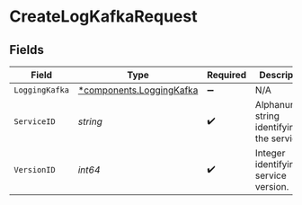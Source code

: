 # CreateLogKafkaRequest


## Fields

| Field                                                               | Type                                                                | Required                                                            | Description                                                         | Example                                                             |
| ------------------------------------------------------------------- | ------------------------------------------------------------------- | ------------------------------------------------------------------- | ------------------------------------------------------------------- | ------------------------------------------------------------------- |
| `LoggingKafka`                                                      | [*components.LoggingKafka](../../models/components/loggingkafka.md) | :heavy_minus_sign:                                                  | N/A                                                                 |                                                                     |
| `ServiceID`                                                         | *string*                                                            | :heavy_check_mark:                                                  | Alphanumeric string identifying the service.                        | SU1Z0isxPaozGVKXdv0eY                                               |
| `VersionID`                                                         | *int64*                                                             | :heavy_check_mark:                                                  | Integer identifying a service version.                              | 1                                                                   |